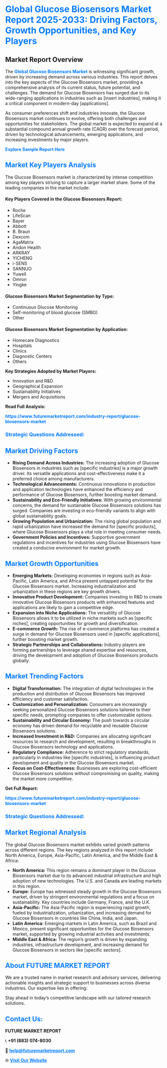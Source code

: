 <h1 style="color: #007BFF;">Global Glucose Biosensors Market Report 2025-2033: Driving Factors, Growth Opportunities, and Key Players</h1>

<section id="overview">
<h2>Market Report Overview</h2>
<p>The <a href="https://www.futuremarketreport.com/industry-report/glucose-biosensors-market" style="color: #007BFF; text-decoration: none;"><strong>Global Glucose Biosensors Market</strong></a> is witnessing significant growth, driven by increasing demand across various industries. This report delves into the key aspects of the Glucose Biosensors market, providing a comprehensive analysis of its current status, future potential, and challenges. The demand for Glucose Biosensors has surged due to its wide-ranging applications in industries such as [insert industries], making it a critical component in modern-day [applications].</p>
<p>As consumer preferences shift and industries innovate, the Glucose Biosensors market continues to evolve, offering both challenges and opportunities for stakeholders. The global market is expected to expand at a substantial compound annual growth rate (CAGR) over the forecast period, driven by technological advancements, emerging applications, and increasing investments by major players.</p>
</section>

<section id="overview">
<p><a href="https://www.futuremarketreport.com/request-sample/reportId=61150" style="color: #007BFF; text-decoration: none;"><strong>Explore Sample Report Here</strong></a></p>
</section>

<section id="key-players">
<h2 style="color: #007BFF;">Market Key Players Analysis</h2>
<p>The Glucose Biosensors market is characterized by intense competition among key players striving to capture a larger market share. Some of the leading companies in the market include:</p>
<h4>Key Players Covered in the Glucose Biosensors Report:</h4>
<ul><li>Roche</li><li>LifeScan</li><li>Bayer</li><li>Abbott</li><li>B. Braun</li><li>Dexcom</li><li>AgaMatrix</li><li>Andon Health</li><li>ARKRAY</li><li>YICHENG</li><li>i-SENS</li><li>SANNUO</li><li>Yuwell</li><li>Omron</li><li>Yingke</li></ul>
<h4>Glucose Biosensors Market Segmentation by Type:</h4>
<ul><li>Continuous Glucose Monitoring</li><li>Self-monitoring of blood glucose (SMBG)</li><li>Other</li></ul>

<h4>Glucose Biosensors Market Segmentation by Application:</h4>
<ul><li>Homecare Diagnostics</li><li>Hospitals</li><li>Clinics</li><li>Diagnostic Centers</li><li>Others</li></ul>
<p><strong>Key Strategies Adopted by Market Players:</strong></p>
<ul>
<li>Innovation and R&D</li>
<li>Geographical Expansion</li>
<li>Sustainability Initiatives</li>
<li>Mergers and Acquisitions</li>
</ul>
</section>

<section>
<p><strong>Read Full Analysis: </strong></p><a href="https://www.futuremarketreport.com/industry-report/glucose-biosensors-market" style="color: #007BFF; text-decoration: none;"><strong>https://www.futuremarketreport.com/industry-report/glucose-biosensors-market</strong></a>
<h3 style="color: #007BFF;">Strategic Questions Addressed:</h3>
</section>

<section id="driving-factors">
<h2 style="color: #007BFF;">Market Driving Factors</h2>
<ul>
<li><strong>Rising Demand Across Industries:</strong> The increasing adoption of Glucose Biosensors in industries such as [specific industries] is a major growth driver. Its versatile applications and cost-effectiveness make it a preferred choice among manufacturers.</li>
<li><strong>Technological Advancements:</strong> Continuous innovations in production and application technologies have enhanced the efficiency and performance of Glucose Biosensors, further boosting market demand.</li>
<li><strong>Sustainability and Eco-Friendly Initiatives:</strong> With growing environmental concerns, the demand for sustainable Glucose Biosensors solutions has surged. Companies are investing in eco-friendly variants to align with global sustainability goals.</li>
<li><strong>Growing Population and Urbanization:</strong> The rising global population and rapid urbanization have increased the demand for [specific products], where Glucose Biosensors plays a vital role in meeting consumer needs.</li>
<li><strong>Government Policies and Incentives:</strong> Supportive government regulations and incentives for industries using Glucose Biosensors have created a conducive environment for market growth.</li>
</ul>
</section>

<section id="growth-opportunities">
<h2 style="color: #007BFF;">Market Growth Opportunities</h2>
<ul>
<li><strong>Emerging Markets:</strong> Developing economies in regions such as Asia-Pacific, Latin America, and Africa present untapped potential for the Glucose Biosensors market. Increasing industrialization and urbanization in these regions are key growth drivers.</li>
<li><strong>Innovative Product Development:</strong> Companies investing in R&D to create innovative Glucose Biosensors products with enhanced features and applications are likely to gain a competitive edge.</li>
<li><strong>Expansion into Niche Applications:</strong> The versatility of Glucose Biosensors allows it to be utilized in niche markets such as [specific niches], creating opportunities for growth and diversification.</li>
<li><strong>E-commerce Growth:</strong> The rise of e-commerce platforms has created a surge in demand for Glucose Biosensors used in [specific applications], further boosting market growth.</li>
<li><strong>Strategic Partnerships and Collaborations:</strong> Industry players are forming partnerships to leverage shared expertise and resources, driving the development and adoption of Glucose Biosensors products globally.</li>
</ul>
</section>

<section id="trending-factors">
<h2 style="color: #007BFF;">Market Trending Factors</h2>
<ul>
<li><strong>Digital Transformation:</strong> The integration of digital technologies in the production and distribution of Glucose Biosensors has improved efficiency and customer satisfaction.</li>
<li><strong>Customization and Personalization:</strong> Consumers are increasingly seeking personalized Glucose Biosensors solutions tailored to their specific needs, prompting companies to offer customizable options.</li>
<li><strong>Sustainability and Circular Economy:</strong> The push towards a circular economy has driven demand for recyclable and reusable Glucose Biosensors solutions.</li>
<li><strong>Increased Investment in R&D:</strong> Companies are allocating significant resources to research and development, resulting in breakthroughs in Glucose Biosensors technology and applications.</li>
<li><strong>Regulatory Compliance:</strong> Adherence to strict regulatory standards, particularly in industries like [specific industries], is influencing product development and quality in the Glucose Biosensors market.</li>
<li><strong>Focus on Cost-Effectiveness:</strong> Businesses are exploring cost-efficient Glucose Biosensors solutions without compromising on quality, making the market more competitive.</li>
</ul>
</section>

<section>
<p><strong>Get Full Report: </strong></p><a href="https://www.futuremarketreport.com/industry-report/glucose-biosensors-market" style="color: #007BFF; text-decoration: none;"><strong>https://www.futuremarketreport.com/industry-report/glucose-biosensors-market</strong></a>
<h3 style="color: #007BFF;">Strategic Questions Addressed:</h3>
</section>


<section id="regional-analysis">
<h2 style="color: #007BFF;">Market Regional Analysis</h2>
<p>The global Glucose Biosensors market exhibits varied growth patterns across different regions. The key regions analyzed in this report include North America, Europe, Asia-Pacific, Latin America, and the Middle East & Africa:</p>
<ul>
<li><strong>North America:</strong> This region remains a dominant player in the Glucose Biosensors market due to its advanced industrial infrastructure and high adoption of new technologies. The U.S. and Canada are leading markets in this region.</li>
<li><strong>Europe:</strong> Europe has witnessed steady growth in the Glucose Biosensors market, driven by stringent environmental regulations and a focus on sustainability. Key countries include Germany, France, and the U.K.</li>
<li><strong>Asia-Pacific:</strong> The Asia-Pacific region is experiencing rapid growth, fueled by industrialization, urbanization, and increasing demand for Glucose Biosensors in countries like China, India, and Japan.</li>
<li><strong>Latin America:</strong> Emerging markets in Latin America, such as Brazil and Mexico, present significant opportunities for the Glucose Biosensors market, supported by growing industrial activities and investments.</li>
<li><strong>Middle East & Africa:</strong> The region’s growth is driven by expanding industries, infrastructure development, and increasing demand for Glucose Biosensors in sectors like [specific sectors].</li>
</ul>
</section>

<footer>
<h2 style="color: #007BFF;">About FUTURE MARKET REPORT</h2>
<p>We are a trusted name in market research and advisory services, delivering actionable insights and strategic support to businesses across diverse industries. Our expertise lies in offering:</p>

<p>Stay ahead in today’s competitive landscape with our tailored research solutions.</p>

<h2 style="color: #007BFF;">Contact Us:</h2>
<p><strong>FUTURE MARKET REPORT</strong></p>
<p>📞 <strong>+91 (883) 074-8030</strong></p>
<p>📧 <strong><a href="mailto:help@futuremarketreport.com" style="color: #007BFF;">help@futuremarketreport.com</a></strong></p>
<p>🌐 <strong><a href="https://www.futuremarketreport.com/" style="color: #007BFF;">Visit Our Website</a></strong></p>
</footer>